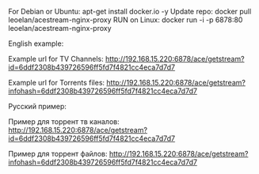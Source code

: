 For Debian or Ubuntu: apt-get install docker.io -y
Update repo: docker pull leoelan/acestream-nginx-proxy
RUN on Linux: docker run -i -p 6878:80 leoelan/acestream-nginx-proxy

English example:

Example url for TV Channels: http://192.168.15.220:6878/ace/getstream?id=6ddf2308b439726596ff5fd7f4821cc4eca7d7d7

Example url for Torrents files: http://192.168.15.220:6878/ace/getstream?infohash=6ddf2308b439726596ff5fd7f4821cc4eca7d7d7

Русский пример:

Пример для торрент тв каналов: http://192.168.15.220:6878/ace/getstream?id=6ddf2308b439726596ff5fd7f4821cc4eca7d7d7

Пример для торрент файлов: http://192.168.15.220:6878/ace/getstream?infohash=6ddf2308b439726596ff5fd7f4821cc4eca7d7d7
